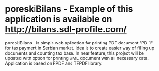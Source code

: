 # poreskiBilans - Example of this application is available on http://bilans.sdl-profile.com/ <br>
poreskiBilans - is simple web aplication for printing PDF document "PB-1" for tax payment in Serbian market. Idea is to create easier way of filling up documents and counting tax base. In near feature, this project will be updated with option for printing XML document with all necessary data. <br>
Application is based on FPDF and TFPDF library.

